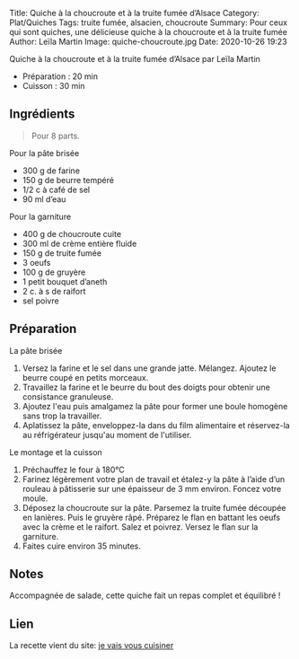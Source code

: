 Title: Quiche à la choucroute et à la truite fumée d’Alsace
Category: Plat/Quiches
Tags: truite fumée, alsacien, choucroute
Summary: Pour ceux qui sont quiches, une délicieuse quiche à la choucroute et à la truite fumée
Author: Leïla Martin
Image: quiche-choucroute.jpg
Date:  2020-10-26 19:23

Quiche à la choucroute et à la truite fumée d’Alsace par Leïla Martin

- Préparation : 20 min
- Cuisson : 30 min

## Ingrédients
> Pour 8 parts.

Pour la pâte brisée
- 300 g de farine
- 150 g de beurre tempéré
- 1/2 c à café de sel
- 90 ml d’eau

Pour la garniture
- 400 g de choucroute cuite
- 300 ml de crème entière fluide
- 150 g de truite fumée
- 3 oeufs
- 100 g de gruyère
- 1 petit bouquet d’aneth
- 2 c. à s de raifort
- sel poivre


## Préparation
La pâte brisée

1. Versez la farine et le sel dans une grande jatte. Mélangez. Ajoutez le beurre coupé en petits morceaux.
2. Travaillez la farine et le beurre du bout des doigts pour obtenir une consistance granuleuse.
3. Ajoutez l'eau puis amalgamez la pâte pour former une boule homogène sans trop la travailler.
4. Aplatissez la pâte, enveloppez-la dans du film alimentaire et réservez-la au réfrigérateur jusqu'au moment de l'utiliser.

Le montage et la cuisson

1. Préchauffez le four à 180°C
2. Farinez légèrement votre plan de travail et étalez-y la pâte à l’aide d’un rouleau à pâtisserie sur une épaisseur de 3 mm environ. Foncez votre moule.
3. Déposez la choucroute sur la pâte. Parsemez la truite fumée découpée en lanières. Puis le gruyère râpé. Préparez le flan en battant les oeufs avec la crème et le raifort. Salez et poivrez. Versez le flan sur la garniture.
4. Faites cuire environ 35 minutes.

## Notes
Accompagnée de salade, cette quiche fait un repas complet et équilibré !

## Lien
La recette vient du site: [je vais vous cuisiner](https://jevaisvouscuisiner.com/quiche-a-la-choucroute-et-a-la-truite-fumee/10/2020/)